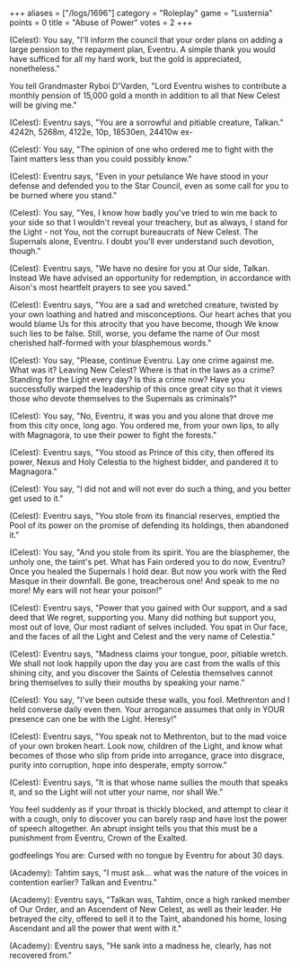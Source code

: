 +++
aliases = ["/logs/1696"]
category = "Roleplay"
game = "Lusternia"
points = 0
title = "Abuse of Power"
votes = 2
+++

(Celest): You say, "I'll inform the council that your order plans on adding a large pension to the repayment plan, Eventru. A simple thank you would have sufficed for all my hard work, but the gold is appreciated, nonetheless."

You tell Grandmaster Ryboi D'Varden, "Lord Eventru wishes to contribute a monthly pension of 15,000 gold a month in addition to all that New Celest will be giving me."

(Celest): Eventru says, "You are a sorrowful and pitiable creature, Talkan."
4242h, 5268m, 4122e, 10p, 18530en, 24410w ex-

(Celest): You say, "The opinion of one who ordered me to fight with the Taint matters less than you 
could possibly know."

(Celest): Eventru says, "Even in your petulance We have stood in your defense and defended you to the Star Council, even as some call for you to be burned where you stand."

(Celest): You say, "Yes, I know how badly you've tried to win me back to your side so that I wouldn't reveal your treachery, but as always, I stand for the Light - not You, not the corrupt bureaucrats of New Celest. The Supernals alone, Eventru. I doubt you'll ever understand such devotion, though."

(Celest): Eventru says, "We have no desire for you at Our side, Talkan. Instead We have advised an opportunity for redemption, in accordance with Aison's most heartfelt prayers to see you saved."

(Celest): Eventru says, "You are a sad and wretched creature, twisted by your own loathing and hatred and misconceptions. Our heart aches that you would blame Us for this atrocity that you have become, though We know such lies to be false. Still, worse, you defame the name of Our most cherished half-formed with your blasphemous words."

(Celest): You say, "Please, continue Eventru. Lay one crime against me. What was it? Leaving New Celest? Where is that in the laws as a crime? Standing for the Light every day? Is this a crime now? Have you successfully warped the leadership of this once great city so that it views those who devote themselves to the Supernals as criminals?"

(Celest): You say, "No, Eventru, it was you and you alone that drove me from this city once, long ago. You ordered me, from your own lips, to ally with Magnagora, to use their power to fight the forests."

(Celest): Eventru says, "You stood as Prince of this city, then offered its power, Nexus and Holy Celestia to the highest bidder, and pandered it to Magnagora."

(Celest): You say, "I did not and will not ever do such a thing, and you better get used to it."

(Celest): Eventru says, "You stole from its financial reserves, emptied the Pool of its power on the promise of defending its holdings, then abandoned it."

(Celest): You say, "And you stole from its spirit. You are the blasphemer, the unholy one, the taint's pet. What has Fain ordered you to do now, Eventru? Once you healed the Supernals I hold dear. But now you work with the Red Masque in their downfall. Be gone, treacherous one! And speak to me no more! My ears will not hear your poison!"

(Celest): Eventru says, "Power that you gained with Our support, and a sad deed that We regret, supporting you. Many did nothing but support you, most out of love, Our most radiant of selves included. You spat in Our face, and the faces of all the Light and Celest and the very name of Celestia."

(Celest): Eventru says, "Madness claims your tongue, poor, pitiable wretch. We shall not look happily upon the day you are cast from the walls of this shining city, and you discover the Saints of Celestia themselves cannot bring themselves to sully their mouths by speaking your name."

(Celest): You say, "I've been outside these walls, you fool. Methrenton and I held converse daily even then. Your arrogance assumes that only in YOUR presence can one be with the Light. Heresy!"

(Celest): Eventru says, "You speak not to Methrenton, but to the mad voice of your own broken heart. Look now, children of the Light, and know what becomes of those who slip from pride into arrogance, grace into disgrace, purity into corruption, hope into desperate, empty sorrow."

(Celest): Eventru says, "It is that whose name sullies the mouth that speaks it, and so the Light will not utter your name, nor shall We."

You feel suddenly as if your throat is thickly blocked, and attempt to clear it with a cough, only to discover you can barely rasp and have lost the power of speech altogether. An abrupt insight tells you that this must be a punishment from Eventru, Crown of the Exalted.
        
godfeelings
You are:
Cursed with no tongue by Eventru for about 30 days.

(Academy): Tahtim says, "I must ask... what was the nature of the voices in contention earlier? Talkan and Eventru."

(Academy): Eventru says, "Talkan was, Tahtim, once a high ranked member of Our Order, and an Ascendent of New Celest, as well as their leader. He betrayed the city, offered to sell it to the Taint, abandoned his home, losing Ascendant and all the power that went with it."

(Academy): Eventru says, "He sank into a madness he, clearly, has not recovered from."